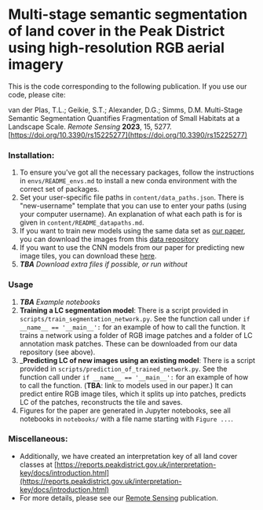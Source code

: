 # Multi-stage semantic segmentation of land cover in the Peak District using high-resolution RGB aerial imagery

This is the code corresponding to the following publication. If you use our code, please cite:

van der Plas, T.L.; Geikie, S.T.; Alexander, D.G.; Simms, D.M. Multi-Stage Semantic Segmentation Quantifies Fragmentation of Small Habitats at a Landscape Scale. _Remote Sensing_ **2023**, 15, 5277. [https://doi.org/10.3390/rs15225277](https://doi.org/10.3390/rs15225277)

### Installation:
1. To ensure you've got all the necessary packages, follow the instructions in `envs/README_envs.md` to install a new conda environment with the correct set of packages.
2. Set your user-specific file paths in `content/data_paths.json`. There is "new-username" template that you can use to enter your paths (using your computer username). An explanation of what each path is for is given in `content/README_datapaths.md`. 
3. If you want to train new models using the same data set as [our paper](https://doi.org/10.3390/rs15225277), you can download the images from this [data repository](https://cord.cranfield.ac.uk/articles/dataset/Very_high_resolution_aerial_photography_and_annotated_land_cover_data_of_the_Peak_District_National_Park/24221314)
4. If you want to use the CNN models from our paper for predicting new image tiles, you can download these [here](https://drive.google.com/drive/folders/1nEnIWDvWcLVzSE6yViv93I4klY2WzdDo?usp=sharing). 
5. _**TBA** Download extra files if possible, or run without_

### Usage
1. _**TBA** Example notebooks_
2. **Training a LC segmentation model**: There is a script provided in `scripts/train_segmentation_network.py`. See the function call under `if __name__ == '__main__':` for an example of how to call the function. It trains a network using a folder of RGB image patches and a folder of LC annotation mask patches. These can be downloaded from our data repository (see above). 
3. _**Predicting LC of new images using an existing model**: There is a script provided in `scripts/prediction_of_trained_network.py`.  See the function call under `if __name__ == '__main__':` for an example of how to call the function. (**TBA**: link to models used in our paper.) It can predict entire RGB image tiles, which it splits up into patches, predicts LC of the patches, reconstructs the tile and saves. 
4. Figures for the paper are generated in Jupyter notebooks, see all notebooks in `notebooks/` with a file name starting with `Figure ...`.

### Miscellaneous:
- Additionally, we have created an interpretation key of all land cover classes at [https://reports.peakdistrict.gov.uk/interpretation-key/docs/introduction.html](https://reports.peakdistrict.gov.uk/interpretation-key/docs/introduction.html)
- For more details, please see our [Remote Sensing](https://www.mdpi.com/2072-4292/15/22/5277) publication. 
